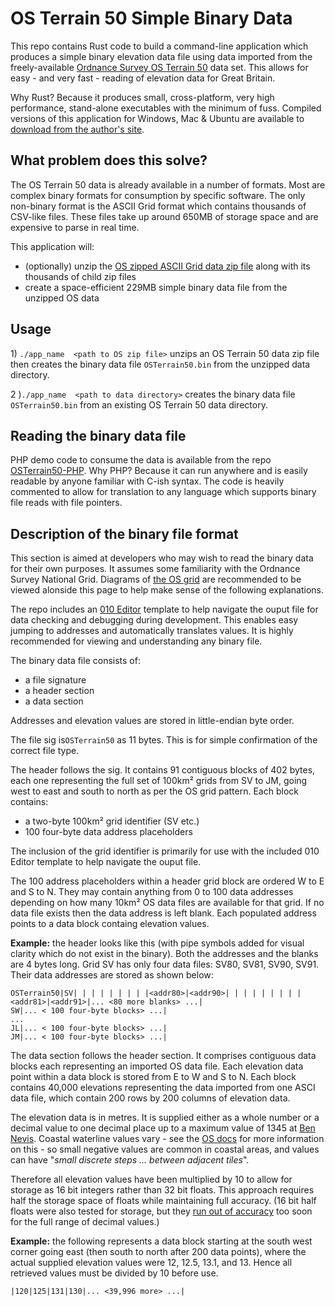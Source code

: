 <h1>OS Terrain 50 Simple Binary Data</h1>

This repo contains Rust code to build a command-line application which produces a simple binary elevation data file using data imported from the freely-available  [Ordnance Survey OS Terrain 50](https://www.ordnancesurvey.co.uk/business-government/products/terrain-50) data set.  This allows for easy - and very fast - reading of elevation data for Great Britain.

Why Rust? Because it produces small, cross-platform, very high performance, stand-alone executables with the minimum of fuss. Compiled versions of this application for Windows, Mac & Ubuntu are available to [download from the author's site](TODO).

<h2>What problem does this solve?</h2>

The OS Terrain 50 data is already available in a number of formats. Most are complex binary formats for consumption by specific software. The only non-binary format is the ASCII Grid format which contains thousands of CSV-like files. These files take up around 650MB of storage space and are expensive to parse in real time.

This application will:

* (optionally) unzip the [OS zipped ASCII Grid data zip file](https://osdatahub.os.uk/downloads/open/Terrain50) along with its thousands of child zip files
* create a space-efficient 229MB simple binary data file from the unzipped OS data

<h2>Usage</h2>

1\) ``./app_name  <path to OS zip file>`` unzips an OS Terrain 50 data zip file then creates the binary data file ``OSTerrain50.bin`` from the unzipped data directory.

2 \)``./app_name  <path to data directory>`` creates the binary data file ``OSTerrain50.bin`` from an existing OS Terrain 50 data directory.

<h2>Reading the binary data file</h2>

PHP demo code to consume the data is available from the repo [OSTerrain50-PHP](). Why PHP? Because it can run anywhere and is easily readable by anyone familiar with C-ish syntax. The code is heavily commented to allow for translation to any language which supports binary file reads with file pointers.

<h2>Description of the binary file format</h2>

This section is aimed at developers who may wish to read the binary data for their own purposes. It assumes some familiarity with the Ordnance Survey National Grid. Diagrams of [the OS grid](https://en.wikipedia.org/wiki/Ordnance_Survey_National_Grid) are recommended to be viewed alonside this page to help make sense of the following explanations.

The repo includes an [010 Editor](https://www.sweetscape.com/010editor/) template to help navigate the ouput file for data checking and debugging during development. This enables easy jumping to addresses and automatically translates values. It is highly recommended for viewing and understanding any binary file.

The binary data file consists of:

* a file signature
* a header section 
* a data section

Addresses and elevation values are stored in little-endian byte order.

The file sig is``OSTerrain50`` as 11 bytes. This is for simple confirmation of the correct file type.

The header follows the sig. It contains 91 contiguous blocks of 402 bytes, each one representing the full set of 100km² grids from SV to JM, going west to east and south to north as per the OS grid pattern. Each block contains:

* a two-byte 100km² grid identifier (SV etc.)
* 100 four-byte data address placeholders

The inclusion of the grid identifier is primarily for use with the included 010 Editor template to help navigate the ouput file.       

The 100 address placeholders within a header grid block are ordered W to E and S to N. They may contain anything from 0 to 100 data addresses depending on how many 10km² OS data files are available for that grid. If no data file exists then the data address is left blank. Each populated address points to a data block containg elevation values.

<b>Example:</b> the header looks like this (with pipe symbols added for visual clarity which do not exist in the binary). Both the addresses and the blanks are 4 bytes long. Grid SV has only four data files: SV80, SV81, SV90, SV91. Their data addresses are stored as shown below:

```
OSTerrain50|SV| | | | | | | | |<addr80>|<addr90>| | | | | | | | |<addr81>|<addr91>|... <80 more blanks> ...|
SW|... < 100 four-byte blocks> ...|
...
JL|... < 100 four-byte blocks> ...|
JM|... < 100 four-byte blocks> ...|
```
The data section follows the header section. It comprises contiguous data blocks each representing an imported OS data file. Each elevation data point within a data block is stored from E to W and S to N. Each block contains 40,000 elevations representing the data imported from one ASCI data file, which contain 200 rows by 200 columns of elevation data.

The elevation data is in metres. It is supplied either as a whole number or a decimal value to one decimal place up to a maximum value of 1345 at [Ben Nevis](https://getoutside.ordnancesurvey.co.uk/local/ben-nevis-highland). Coastal waterline values vary - see the [OS docs](https://www.ordnancesurvey.co.uk/documents/product-support/user-guide/os-terrain-50-user-guide.pdf) for more information on this - so small negative values are common in coastal areas, and values can have "<i>small discrete steps ... between adjacent tiles</i>". 

Therefore all elevation values have been multiplied by 10 to allow for storage as 16 bit integers rather than 32 bit floats. This approach requires half the storage space of floats while maintaining full accuracy. (16 bit half floats were also tested for storage, but they [run out of accuracy](https://en.wikipedia.org/wiki/Half-precision_floating-point_format#Precision_limitations_on_decimal_values_in_[1,_2048]) too soon for the full range of decimal values.)

<b>Example:</b> the following represents a data block starting at the south west corner going east (then south to north after 200 data points), where the actual supplied elevation values were 12, 12.5, 13.1, and 13. Hence all retrieved values must be divided by 10 before use.

```
|120|125|131|130|... <39,996 more> ...|
```